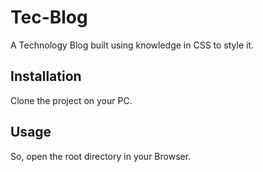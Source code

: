 # Tec-Blog

A Technology Blog built using knowledge in CSS to style it.

## Installation

Clone the project on your PC.

## Usage

So, open the root directory in your Browser.
